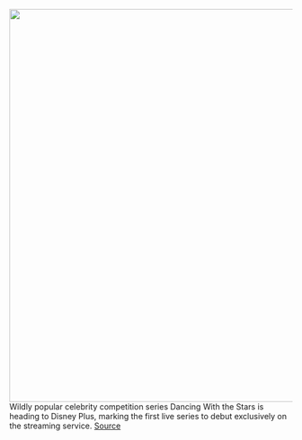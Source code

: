<img src='https://cdn.vox-cdn.com/thumbor/D7WWfzpjnK5mCFpC7H5QwxjwPDA=/0x0:1920x1080/1200x800/filters:focal(807x387:1113x693)/cdn.vox-cdn.com/uploads/chorus_image/image/70727562/disneyplus.0.5.jpg' width='700px' /><br/>
Wildly popular celebrity competition series Dancing With the Stars is heading to Disney Plus, marking the first live series to debut exclusively on the streaming service.
<a href='https://www.theverge.com/2022/4/8/23016891/dancing-with-the-stars-disney-plus-exclusive-abc'> Source <a/>